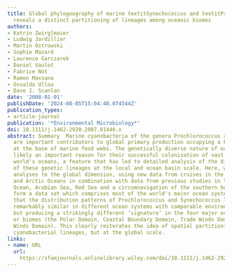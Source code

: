 ```yaml
---
title: Global phylogeography of marine textitSynechococcus and textitProchlorococcus
  reveals a distinct partitioning of lineages among oceanic biomes
authors:
- Katrin Zwirglmaier
- Ludwig Jardillier
- Martin Ostrowski
- Sophie Mazard
- Laurence Garczarek
- Daniel Vaulot
- Fabrice Not
- Ramon Massana
- Osvaldo Ulloa
- Dave J. Scanlan
date: '2008-01-01'
publishDate: '2024-08-05T15:04:48.074544Z'
publication_types:
- article-journal
publication: '*Environmental Microbiology*'
doi: 10.1111/j.1462-2920.2007.01440.x
abstract: Summary  Marine cyanobacteria of the genera Prochlorococcus and Synechococcus
  are important contributors to global primary production occupying a key position
  at the base of marine food webs. The genetically diverse nature of each genus is
  likely an important reason for their successful colonization of vast tracts of the
  world's oceans, a feature that has led to detailed analysis of the distribution
  of these genetic lineages at the local and ocean basin scale. Here, we extend these
  analyses to the global dimension, using new data from cruises in the Pacific, Indian
  and Arctic Oceans in combination with data from previous studies in the Atlantic
  Ocean, Arabian Sea, Red Sea and a circumnavigation of the southern hemisphere to
  form a data set which comprises most of the world's major ocean systems. We show
  that the distribution patterns of Prochlorococcus and Synechococcus lineages are
  remarkably similar in different ocean systems with comparable environmental conditions,
  but producing a strikingly different ‘signature’ in the four major ocean domains
  or biomes (the Polar Domain, Coastal Boundary Domain, Trade Winds Domain and Westerly
  Winds Domain). This clearly reiterates the idea of spatial partitioning of individual
  cyanobacterial lineages, but at the global scale.
links:
- name: URL
  url: 
    https://sfamjournals.onlinelibrary.wiley.com/doi/10.1111/j.1462-2920.2007.01440.x
---
```

